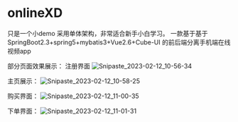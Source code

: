 # onlineXD
只是一个小demo 采用单体架构，非常适合新手小白学习。
一款基于基于 SpringBoot2.3+spring5+mybatis3+Vue2.6+Cube-UI 的前后端分离手机端在线视频app

部分页面效果展示：
注册界面
![Snipaste_2023-02-12_10-56-34](https://user-images.githubusercontent.com/81365742/218290365-2c0e9556-23aa-434d-b386-67719818f86d.png)
<br>

主页展示：
![Snipaste_2023-02-12_10-58-25](https://user-images.githubusercontent.com/81365742/218290434-72dc4737-6256-40d1-b77c-90b1c31092bf.png)


购买界面：
![Snipaste_2023-02-12_11-00-35](https://user-images.githubusercontent.com/81365742/218290480-33e444c7-daef-41cc-92ac-90722cb63e27.png)


下单界面：
![Snipaste_2023-02-12_11-01-31](https://user-images.githubusercontent.com/81365742/218290509-65206f72-bd89-4616-a691-c89a6e52a850.png)
